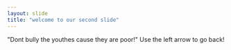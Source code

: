 ```yaml
---
layout: slide
title: "welcome to our second slide"
---
```

"Dont bully the youthes cause they are poor!"
Use the left arrow to go back!
